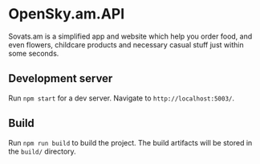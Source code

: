 # OpenSky.am.API

Sovats.am is a simplified app and website which help you order food, and even flowers, childcare products and necessary casual stuff just within some seconds.

## Development server

Run `npm start` for a dev server. Navigate to `http://localhost:5003/`.

## Build

Run `npm run build` to build the project. The build artifacts will be stored in the `build/` directory.

